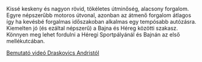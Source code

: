 Kissé keskeny és nagyon rövid, tökéletes útminőség, alacsony forgalom. Egyre népszerűbb motoros útvonal, azonban az átmenő forgalom átlagos így ha kevésbé forgalmas időszakoban alkalmas egy tempósabb autózásra. Kiemelten jó (és ezáltal népszerű) a Bajna és Héreg közötti szakasz. Könnyen meg lehet fordulni a Héregi Sportpályánál és Bajnán az első mellékutcában.

[Bemutató videó Draskovics Andristól](https://youtu.be/xDhJktK-ca4)
